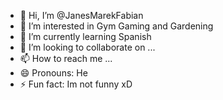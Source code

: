 - 👋 Hi, I’m @JanesMarekFabian
- 👀 I’m interested in Gym Gaming and Gardening
- 🌱 I’m currently learning Spanish
- 💞️ I’m looking to collaborate on ...
- 📫 How to reach me ...
- 😄 Pronouns: He
- ⚡ Fun fact: Im not funny xD

<!---
JanesMarekFabian/JanesMarekFabian is a ✨ special ✨ repository because its `README.md` (this file) appears on your GitHub profile.
You can click the Preview link to take a look at your changes.
--->
